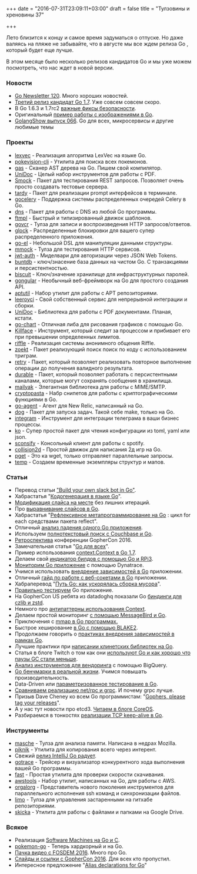 +++
date = "2016-07-31T23:09:11+03:00"
draft = false
title = "Тулзовины и хреновины 37"

+++

<p>Лето близится к концу и самое время задуматься о отпуске. Но даже валяясь на пляже не забывайте, что в августе мы все ждем релиза Go , который будет еще лучше.</p>

<p>В этом месяце было несколько релизов кандидатов Go и мы уже можем посмотреть, что нас ждет в новой версии.</p>

<h3>Новости</h3>

<ul>
<li><a href="http://golangweekly.com/issues/120">Go Newsletter 120</a>. Много хороших новостей.</li>
<li><a href="https://groups.google.com/forum/#!topic/golang-announce/G5N8lCAspoU">Третий релиз кандидат Go 1.7</a>. Уже совсем совсем скоро. </li>
<li>В Go 1.6.3 и 1.7rc2 <a href="https://groups.google.com/forum/#!topic/golang-announce/7jZDOQ8f8tM">важные фиксы безопасности</a>.</li>
<li>Оригинальный <a href="https://pettigrew.rocks/2016/07/17/always-having-custom-wallpapers-with-golangs-draw-library/">пример работы с изображениями в Go</a>.</li>
<li><a href="http://golangshow.com/episode/2016/07-21-066/">GolangShow выпуск 066</a>. Go для всех, микросервисы и другие любимые темы</li>
</ul>

<h3>Проекты</h3>

<ul>
<li><a href="https://github.com/alexandres/lexvec">lexvec</a> - Реализация алгоритма LexVec на языке Go.</li>
<li><a href="https://github.com/jacobmarshall/pokevision-cli">pokevision-cli</a> - Утилита для поиска всех покемонов.</li>
<li><a href="https://github.com/HewlettPackard/gas">gas</a> - Сканер AST дерева на Go. Пишем свой компилятор.</li>
<li><a href="http://unidoc.io/news/launching-unidoc">UniDoc</a> - Целый набор инструментов для работы с PDF.</li>
<li><a href="https://github.com/MohamedBassem/Smock">Smock</a> - Пакет для тестирования REST запросов. Позволяет очень просто создавать тестовые сервера.</li>
<li><a href="https://github.com/goposse/tardy">tardy</a> - Пакет для реализации prompt интерфейсов в терминале.</li>
<li><a href="https://github.com/shicky/gocelery">gocelery</a> - Поддержка системы распределенных очередей Celery в Go.</li>
<li><a href="https://github.com/miekg/dns">dns</a> - Пакет для работы с DNS из любой Go программы.</li>
<li><a href="https://github.com/tkrajina/ftmpl">ftmpl</a> - Быстрый и типизированный движок шаблонов.</li>
<li><a href="https://github.com/seborama/govcr">govcr</a> - Тулза для записи и воспроизведения HTTP запросов/ответов.</li>
<li><a href="https://github.com/KyleBanks/glock">glock</a> - Распределенные блокировки для вашего супер распределенного приложения.</li>
<li><a href="https://github.com/lysu/go-el">go-el</a> - Небольшой DSL для манипуляции данными структуры.</li>
<li><a href="https://github.com/jmartin82/mmock">mmock</a> - Тулза для тестирования HTTP сервисов.</li>
<li><a href="https://github.com/adam-hanna/jwt-auth">jwt-auth</a> - Миделвари для авторизации через JSON Web Tokens.</li>
<li><a href="https://github.com/tidwall/buntdb">buntdb</a> - ключ/знасение база данных на чистом Go. С транзакциями и персистентностью.</li>
<li><a href="https://github.com/dcoker/biscuit">biscuit</a> - Ключ/значение хранилище для инфраструктурных паролей.</li>
<li><a href="https://github.com/mustafaakin/gongular">gongular</a> - Необычный веб-фреймворк на Go для простого создания API.</li>
<li><a href="https://github.com/cybozu-go/aptutil">aptutil</a> - Набор утилит для работы с APT репозиториями.</li>
<li><a href="https://github.com/fallenhitokiri/leeroyci">leeroyci</a> - Свой собственный сервис для непрерывной интеграции и сборки.</li>
<li><a href="http://unidoc.io/">UniDoc</a> - Библиотека для работы с PDF документами. Планая, кстати.</li>
<li><a href="https://github.com/wcharczuk/go-chart">go-chart</a> - Отличная либа для рисования графиков с помощью Go.</li>
<li><a href="https://github.com/wirepair/killface">Killface</a> - Инструмент, который следит за процессом и прибивает его при превышении определенных лимитов.</li>
<li><a href="https://github.com/kwonalbert/riffle">riffle</a> - Реализация системы анонимного общения Riffle.</li>
<li><a href="https://github.com/google/zoekt">zoekt</a> - Пакет реализующий поиск поиск по коду с использованием триграм.</li>
<li><a href="https://github.com/Rican7/retry">retry</a> - Пакет, который позволяет реализовать повторное выполнение операции до получения валидного результата.</li>
<li><a href="https://github.com/dutchcoders/durable">durable</a> - Пакет, который позволяет работать с персистентными каналами, которые могут сохранять сообщения в хранилища.</li>
<li><a href="https://github.com/domodwyer/mailyak">mailyak</a> - Элегантная библиотека для работы с MIME/SMTP.</li>
<li><a href="https://github.com/gtank/cryptopasta">cryptopasta</a> - Набр снипетов для работы с криптографическими функциями в Go.</li>
<li><a href="https://github.com/newrelic/go-agent">go-agent</a> - Агент для New Relic, написанный на Go.</li>
<li><a href="https://github.com/dogtools/dog">dog</a> - Пакет для запуска задач. Такой себе make, только на Go.</li>
<li><a href="https://github.com/Requilence/integram">integram</a> - Инструмент для интеграции телеграма в ваши бизнес процессы.</li>
<li><a href="https://github.com/kovetskiy/ko">ko</a> - Супер простой пакет для чтения конфигурации из toml, yaml или json.</li>
<li><a href="https://github.com/fabiofalci/sconsify">sconsify</a> - Консольный клиент для работы с spotify.</li>
<li><a href="https://github.com/Tarliton/collision2d">collision2d</a> - Простой движок для написания 2д игр на Go.</li>
<li><a href="https://github.com/Code-Hex/pget">pget</a> - Это ка wget, только отправляет параллельные запросы.</li>
<li><a href="https://github.com/ammario/temp">temp</a> - Создаем временные экземпляры структур и мапов.</li>
</ul>

<h3>Статьи</h3>

<ul>
<li>Перевод статьи <a href="http://4gophers.ru/article/delaem-svoego-slack-bota-na-go#.V545bGSLRNA">"Build your own slack bot in Go"</a>.</li>
<li>Хабрастатья "<a href="https://habrahabr.ru/post/306672/">Кодогенерация в языке Go</a>".</li>
<li><a href="https://pauladamsmith.com/blog/2016/07/go-modify-slice-iteration.html">Модификация слайса на месте</a> без лишних итераций.</li>
<li>Про <a href="http://blog.chewxy.com/2016/07/25/on-the-memory-alignment-of-go-slice-values/">выравнивание слайсов в Go</a>.</li>
<li>Хабрастатья "<a href="https://habrahabr.ru/post/306304/">Рефлексивное метапрограммирование на Go</a> : цикл for each средствами пакета reflect".</li>
<li>Отличный <a href="http://backtrace.io/blog/blog/2016/07/21/go-support/">анализ падения одного Go приложения</a>.</li>
<li>Используем <a href="http://blog.couchbase.com/2016/july/using-full-text-search-fts-with-couchbase-in-a-golang-application">полнотекстовый поиск с Couchbase и Go</a>.</li>
<li><a href="https://blog.gopheracademy.com/gophercon-2016/gophercon2016-retrospective/">Ретроспектива</a> конференции GopherCon 2016.</li>
<li>Замечательная статья "<a href="http://bit.ly/2afD6mR">Go для всех</a>".</li>
<li>Пример использования <a href="http://bit.ly/29SQBp8">context.Context в Go 1.7</a>.</li>
<li>Делаем свой <a href="https://scene-si.org/2016/07/19/building-your-own-build-status-indicator-with-golang-and-rpi3/">индикатор билдов с помощью Go и RPi3</a>.</li>
<li><a href="http://apmblog.dynatrace.com/2016/07/13/monitoring-go-applications-dynatrace/">Мониторим Go приложение</a> с помощью Dynatrace.</li>
<li>Учимся использовать <a href="https://appliedgo.net/di/">внедрение зависимостей в Go</a> приложении.</li>
<li>Отличный <a href="https://dinosaurscode.xyz/go/2016/07/17/go-websockets-tutorial/">гайд по работе с веб-сокетами в Go</a> приложении.</li>
<li>Хабраперевод "<a href="https://habrahabr.ru/company/mailru/blog/305614/">Путь Go: как ускорялась сборка мусора</a>".</li>
<li><a href="https://testing-mines.blogspot.ru/2016/07/testing-your-go-app-get-started-right.html">Правильно тестируем</a> Go приложение.</li>
<li>На GopherCon US ребята из datadoghq показали Go <a href="https://engineering.datadoghq.com/releasing-czlib-and-zstd-go-bindings/">биндинги для czlib и zstd</a>.</li>
<li>Немного про <a href="http://peter.bourgon.org/blog/2016/07/11/context.html">антипаттерны использования Context</a>.</li>
<li>Делаем простой мониторинг <a href="https://ksred.me/post/simple-service-monitoring-using-go-and-messagebird/">с помощью MessageBird и Go</a>.</li>
<li>Приключения с <a href="http://bit.ly/29CanaG">mmap в Go программах.</a> </li>
<li>Быстрое хеширование <a href="https://blog.minio.io/accelerating-blake2b-by-4x-using-simd-in-go-assembly-33ef16c8a56b#.98kja8z3a">в Go c помощью BLAKE2</a>.</li>
<li>Продолжаем говорить о <a href="https://scene-si.org/2016/07/07/dependency-injection-continued/">практиках внедрения зависимостей в рамках Go</a>.</li>
<li>Лучшие практики при <a href="http://bit.ly/29wX7oD">написании клинетских библиотек на Go</a>.</li>
<li>Статья в блоге Twitch о том как они <a href="https://blog.twitch.tv/gos-march-to-low-latency-gc-a6fa96f06eb7#.oo6d3gozp">используют Go и как хорошо что паузы GC стали меньше</a>.</li>
<li><a href="https://blog.filippo.io/analyzing-go-vendoring-with-bigquery/">Анализ инструментов для вендоринга</a> с помощью BigQuery.</li>
<li><a href="https://kev.inburke.com/kevin/real-life-go-benchmarking/">Go бенчмарки в реальной жизни</a>. Учимся повышать производительность.</li>
<li>Data-Driven или <a href="http://elliot.land/go-data-driven-parameterized-tests">параметризованное тестирование в Go</a>.</li>
<li><a href="https://open.dgraph.io/post/rpc-vs-grpc/">Сравниваем реализацию net/rpc и grpc</a>. И почему grpc лучше.</li>
<li>Призыв Dave Cheney ко всем Go программистам: "<a href="http://dave.cheney.net/2016/06/24/gophers-please-tag-your-releases">Gophers, please tag your releases</a>".</li>
<li>А у нас тут новости про etcd3. <a href="https://coreos.com/blog/etcd3-a-new-etcd.html">Читаем в блоге CoreOS</a>.</li>
<li>Разбираемся в тонкостях <a href="http://nanxiao.me/en/a-brief-intro-of-tcp-keep-alive-in-gos-http-implementation/">реализации TCP keep-alive в Go</a>.</li>
</ul>

<h3>Инструменты</h3>

<ul>
<li><a href="https://github.com/mozilla/masche">masche</a> - Тулза для анализа памяти. Написана в недрах Mozilla.</li>
<li><a href="https://github.com/jedisct1/piknik">piknik</a> - Утилита для копирования всего через интерент.</li>
<li>Свежий <a href="http://go-ide.com/releases/0.11.1725/">релиз IntelliJ Go радует</a>.</li>
<li><a href="https://github.com/divan/gotrace">gotrace</a> - Трейсер и визуализатор конкурентного хода выполнения вашей Go программы.</li>
<li><a href="https://github.com/ddo/fast">fast</a> - Простая утилита для проверки скорости скачивания.</li>
<li><a href="https://github.com/sam701/awstools">awstools</a> - Набор утилит, написанных на Go, для работы с AWS.</li>
<li><a href="https://github.com/reconquest/orgalorg">orgalorg</a> - Представитель нового поколения инструментов для параллельного исполнения ssh команд и синхронизации файлов.</li>
<li><a href="https://github.com/hoop33/limo">limo</a> - Тулза для управления застаренными на гитхабе репозиториями.</li>
<li><a href="https://github.com/google/skicka">skicka</a> - Утилита для работы с файлами и папками на Google Drive. </li>
</ul>

<h3>Всякое</h3>

<ul>
<li>Реализация <a href="https://www.infoq.com/presentations/virtual-machine-go-c">Software Machines на Go и C</a>.</li>
<li><a href="https://github.com/tompng/pokemon-go">pokemon-go</a> - Теперь хардкорный и на Go. </li>
<li><a href="https://video.fosdem.org/2016/h1302/">Пачка видео с FOSDEM 2016</a>. Много про Go.</li>
<li><a href="https://github.com/gophercon/2016-talks">Слайды и ссылки с GopherCon 2016</a>. Для всех кто пропустил.</li>
<li>Интересное предложение "<a href="https://github.com/golang/go/issues/16339">Alias declarations for Go</a>"</li>
</ul>
